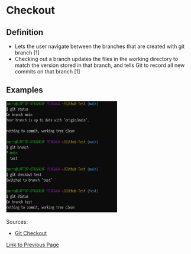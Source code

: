 # Checkout

## Definition
* Lets the user navigate between the branches that are created with git branch [1]
* Checking out a branch updates the files in the working directory to match the version stored in that branch, and tells Git to record all new commits on that branch [1]


## Examples

<img src="./examples/git_checkout/git_checkout_1.jpg" width="300" height="300">

Sources:
* [Git Checkout](https://www.atlassian.com/git/tutorials/using-branches/git-checkout)

[Link to Previous Page](/terms.md)